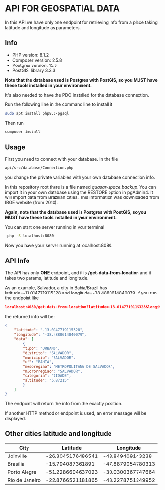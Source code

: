 # API FOR GEOSPATIAL DATA

In this API we have only one endpoint for retrieving info from a place taking latitude and longitude as parameters. 

## Info

* PHP version: 8.1.2
* Composer version: 2.5.8
* Postgres version: 15.3
* PostGIS: library 3.3.3

**Note that the database used is Postgres with PostGIS, so you MUST have these tools installed in your environment.**

It's also needed to have the PDO installed for the database connection.

Run the following line in the command line to install it

```bash
sudo apt install php8.1-pgsql
```

Then run
```bash
composer install
```


## Usage
First you need to connect with your database. In the file 
```bash
api/src/database/Connection.php
``` 
you change the private variables with your own database connection info. 

In this repository root there is a file named *quasar-space.backup*. You can import it in your own database using the RESTORE option in pgAdmin4. It will import data from Brazilian cities. This information was downloaded from IBGE website (from 2010). 

**Again, note that the database used is Postgres with PostGIS, so you MUST have these tools installed in your environment.**

You can start one server running in your terminal
```bash
 php -S localhost:8080
```
Now you have your server running at localhost:8080.

## API Info

The API has only **ONE** endpoint, and it is **/get-data-from-location** and it takes two params, latitude and longitude. 

As an example, Salvador, a city in Bahia/Brazil has latitude=-13.0147719115328 and longitude=-38.4880614840079. If you run the endpoint like
```json
localhost:8080/get-data-from-location?latitude=-13.0147719115328&longitude=-38.4880614840079
```

the returned info will be: 

```json
{
    "latitude": "-13.0147719115328",
    "longitude": "-38.4880614840079",
    "data": [
        {
        "tipo": "URBANO",
        "distrito": "SALVADOR",
        "municipio": "SALVADOR",
        "uf": "BAHIA",
        "mesoregiao": "METROPOLITANA DE SALVADOR",
        "microrregiao": "SALVADOR",
        "categoria": "CIDADE",
        "altitude": "5.87215"
        }
    ]
}
```
The endpoint will return the info from the exactly position.

If another HTTP method or endpoint is used, an error message will be displayed.


## Other cities latitude and longitude

City         | Latitude          | Longitude
---------    | ------            | ---
Joinville    | -26.3045176486541 | -48.849409143238
Brasília     | -15.794087361891  | -47.8879054780313
Porto Alegre | -51.2286604637023 | -30.0300367747664
Rio de Janeiro | -22.8766521181865 | -43.2278751249952
